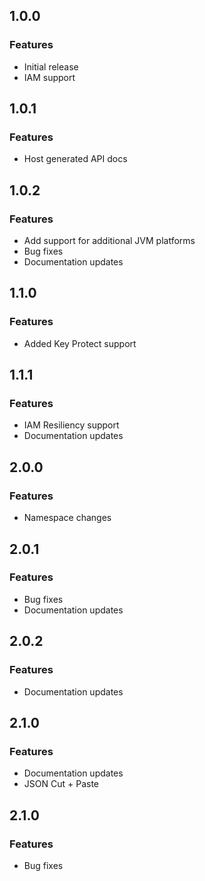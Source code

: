 ## 1.0.0
### Features
* Initial release
* IAM support

## 1.0.1
### Features
* Host generated API docs

## 1.0.2
### Features
* Add support for additional JVM platforms
* Bug fixes
* Documentation updates

## 1.1.0
### Features
* Added Key Protect support

## 1.1.1
### Features
* IAM Resiliency support
* Documentation updates

## 2.0.0
### Features
* Namespace changes

## 2.0.1
### Features
* Bug fixes
* Documentation updates

## 2.0.2
### Features
* Documentation updates

## 2.1.0
### Features
* Documentation updates
* JSON Cut + Paste

## 2.1.0
### Features
* Bug fixes

